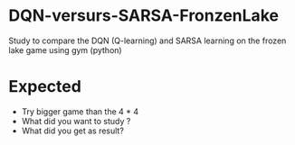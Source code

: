 # DQN-versurs-SARSA-FronzenLake
Study to compare the DQN (Q-learning) and SARSA learning  on the frozen lake game using gym (python)

# Expected
- Try bigger game than the 4 * 4
- What did you want to study ?
- What did you get as result?
